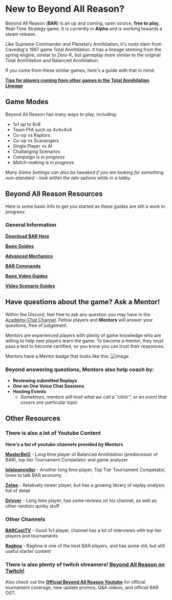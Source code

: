 # New to Beyond All Reason?

Beyond All Reason (**BAR**) is an up and coming, open source, __free to play__, Real-Time Strategy game.
It is currently in **Alpha** and is working towards a steam release.

Like Supreme Commander and Planetary Annihilation, it's roots stem from Cavedog's 1997 game Total Annihilation. It has a lineage steming from the spring engine, similar to Zero-K, but gameplay more similar to the original Total Annihilation and Balanced Annihilation.

If you come from these similar games, here's a guide with that in mind:

[**Tips for players coming from other games in the Total Annihilation Lineage**](https://www.beyondallreason.info/news/tips-for-supreme-commander-total-planetary-annihilation-players-to-quickly-grasp-bar-gameplay)

## Game Modes

Beyond All Reason has many ways to play, including:

- 1v1 up to 8v8
- Team FFA such as 4v4v4v4
- Co-op vs Raptors
- Co-op vs Scavangers
- Single Player vs AI
- Challanging Scenarios
- *Campaign is in progress*
- *Match-making is in progress*

*Many Game Settings can also be tweaked if you are looking for something non-standard - look within the adv options while in a lobby*

## Beyond All Reason Resources
Here is some basic info to get you started as these guides are still a work in progress:

### General Information
[**Download BAR Here**](https://www.beyondallreason.info/download)

[**Basic Guides**](https://www.beyondallreason.info/guides)

[**Advanced Mechanics**](https://www.beyondallreason.info/guide/important-knowledge-on-advanced-mechanics)

[**BAR Commands**](https://www.beyondallreason.info/commands-20)

[**Basic Video Guides**](https://www.youtube.com/playlist?list=PL9ijWAhxNikJypATiYwBIx5WecRvcCNU8)

[**Video Scenario Guides**](https://www.youtube.com/playlist?list=PL9ijWAhxNikIYl_gZOyW5ri9uBU60UyZY)

## Have questions about the game? Ask a Mentor!

Within the Discord, feel free to ask any question you may have in the [Academy-Chat Channel](https://discord.com/channels/549281623154229250/1090730219356307496). Fellow players and **Mentors** will answer your questions, free of judgement.

Mentors are experienced players with plenty of game knowledge who are willing to help new players learn the game. To become a mentor, they must pass a test to become certified, so you know you can trust their responces.

Mentors have a Mentor badge that looks like this: ![image](https://github.com/Zete0/Guides/assets/47950648/89dea2ee-e40a-45ad-a7ab-a06b97c7a91d)

### Beyond answering questions, Mentors also help coach by:
- **Reviewing submitted Replays**
- **One on One Voice Chat Sessions**
- **Hosting Events**
	- *Sometimes, mentors will host what we call a "clinic", or an event that covers one particular topic*

## Other Resources

### **There is also a lot of Youtube Content**
**Here's a list of youtube channels provided by Mentors**

[**MasterBel2**](https://www.youtube.com/@MasterBel2) - Long time player of Balanced Annihilation (predecessor of BAR), top tier Tournament Competator and game analyzer

[**lolsteamroller**](https://www.youtube.com/@lolsteamroller) - Another long time player, Top Tier Tournament Competator, loves to talk BAR economy

[**Zeteo**](https://www.youtube.com/@Zeteo-/playlists?view=50&sort=dd&shelf_id=2) - Relatively newer player, but has a growing library of replay analysis full of detail

[**Drivver**](https://www.youtube.com/@drivver4470) - Long time player, has some reviews on his channel, as well as other random quirky stuff

### Other Channels

[**BARCastTV**](https://www.youtube.com/@BARCastTV) - Good 1v1 player, channel has a lot of interviews with top tier players and tournaments

[**Raghna**](https://www.youtube.com/@raghna) - Raghna is one of the best BAR players, and has some old, but still useful starter content

### There is also plenty of twitch streamers! [Beyond All Reason on Twitch!](https://www.twitch.tv/directory/category/beyond-all-reason)
Also check out the [**Official Beyond All Reason Youtube**](https://www.youtube.com/@BeyondAllReason) for official tournament coverage, new update promos, Q&A videos, and official BAR OST.

